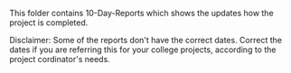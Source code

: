 This folder contains 10-Day-Reports which shows the updates how the project is completed. 

Disclaimer: Some of the reports don't have the correct dates. Correct the dates if you are referring this for your college projects, according to the project cordinator's needs.